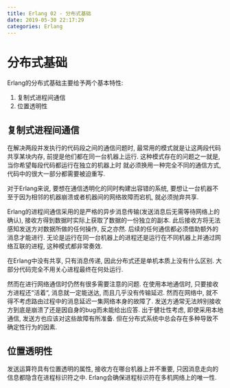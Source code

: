 ```yaml
---
title: Erlang 02 - 分布式基础
date: 2019-05-30 22:17:29
categories: Erlang
---
```

# 分布式基础

<!--more-->

Erlang的分布式基础主要给予两个基本特性:

1. 复制式进程间通信
2. 位置透明性

## 复制式进程间通信

在解决两段并发执行的代码段之间的通信问题时, 最常用的模式就是让这两段代码共享某块内存, 前提是他们都在同一台机器上运行. 这种模式存在的问题之一就是, 当你希望每段代码都运行在独立的机器上时 就必须换用一种完全不同的通信方式, 代码中的很大一部分都需要被迫重写.

对于Erlang来说, 要想在通信透明化的同时构建出容错的系统, 要想让一台机器不至于因为相邻的机器崩溃或者机器间的网络故障而宕机, 就必须抛弃共享.

Erlang的进程间通信采用的是严格的异步消息传输(发送消息后无需等待网络上的确认), 接收方得到数据时实际上获取了数据的一份独立的副本. 此后接收方将无法感知发送方对数据所做的任何操作, 反之亦然. 后续的任何通信都必须借助额外的消息才能进行. 无论是运行在同一台机器上的进程还是运行在不同机器上并通过网络互联的进程, 这种模式都非常奏效.

在Erlang中没有共享, 只有消息传递, 因此分布式还是单机本质上没有什么区别. 大部分代码完全不用关心进程最终在何处运行.

然而在进行网络通信时仍然有很多需要注意的问题. 在使用本地通信时, 只要接收方进程还“活着“, 消息就一定能送达, 而且几乎没有传输延迟. 然而在网络中, 就不得不考虑路由过程中的消息延迟一集网络本身的故障了. 发送方通常无法辨别接收方到底是崩溃了还是因自身的bug而未能给出应答. 出于健壮性考虑, 即使采用本地通信, 发送方也应该对这些故障有所准备. 但在分布式系统中总会存在多种导致不确定性行为的因素.

## 位置透明性

发送运算符具有位置透明的属性, 接收方在哪台机器上并不重要, 只因消息走向的信息都隐含在进程标识符之中. Erlang会确保进程标识符在多机网络上的唯一性.
